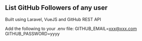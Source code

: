 ## List GitHub Followers of any user
Built using Laravel, VueJS and GitHub REST API

Add the following to your .env file:
GITHUB_EMAIL=xxx@xxx.com
GITHUB_PASSWORD=yyyy
